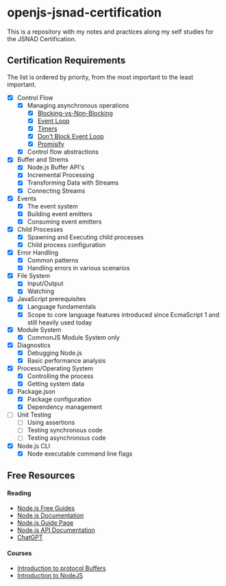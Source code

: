 # openjs-jsnad-certification

This is a repository with my notes and practices along my self studies for the JSNAD Certification.

## Certification Requirements

The list is ordered by priority, from the most important to the least important.

- [x] Control Flow
  - [x] Managing asynchronous operations
    - [x] [Blocking-vs-Non-Blocking](https://nodejs.org/en/docs/guides/blocking-vs-non-blocking)
    - [x] [Event Loop](https://nodejs.org/en/docs/guides/event-loop-timers-and-nexttick)
    - [x] [Timers](https://nodejs.org/en/docs/guides/timers-in-node)
    - [x] [Don't Block Event Loop](https://nodejs.org/en/docs/guides/dont-block-the-event-loop)
    - [x] [Promisify](https://nodejs.org/api/util.html#utilpromisifyoriginal)
  - [x] Control flow abstractions
- [x] Buffer and Strems
  - [x] Node.js Buffer API's
  - [x] Incremental Processing
  - [x] Transforming Data with Streams
  - [x] Connecting Streams
- [x] Events
  - [x] The event system
  - [x] Building event emitters
  - [x] Consuming event emitters
- [x] Child Processes
  - [x] Spawning and Executing child processes
  - [x] Child process configuration
- [x] Error Handling
  - [x] Common patterns
  - [x] Handling errors in various scenarios
- [x] File System
  - [x] Input/Output
  - [x] Watching
- [x] JavaScript prerequisites
  - [x] Language fundamentals
  - [x] Scope to core language features introduced since EcmaScript 1 and still heavily used today
- [x] Module System
  - [x] CommonJS Module System only
- [x] Diagnostics
  - [x] Debugging Node.js
  - [x] Basic performance analysis
- [x] Process/Operating System
  - [x] Controlling the process
  - [x] Getting system data
- [x] Package.json
  - [x] Package configuration
  - [x] Dependency management
- [ ] Unit Testing
  - [ ] Using assertions
  - [ ] Testing synchronous code
  - [ ] Testing asynchronous code
- [x] Node.js CLI
  - [x] Node executable command line flags

## Free Resources

#### Reading

- [Node.js Free Guides](https://nodejs.dev/learn)
- [Node.js Documentation](https://nodejs.org/en/docs/)
- [Node.js Guide Page](https://nodejs.org/en/docs/guides)
- [Node.js API Documentation](https://nodejs.org/api/)
- [ChatGPT](https://chat.openai.com)

#### Courses

- [Introduction to protocol Buffers](https://training.linuxfoundation.org/training/introduction-to-protocol-buffers-lfs145/)
- [Introduction to NodeJS](https://training.linuxfoundation.org/training/introduction-to-nodejs-lfw111/)
